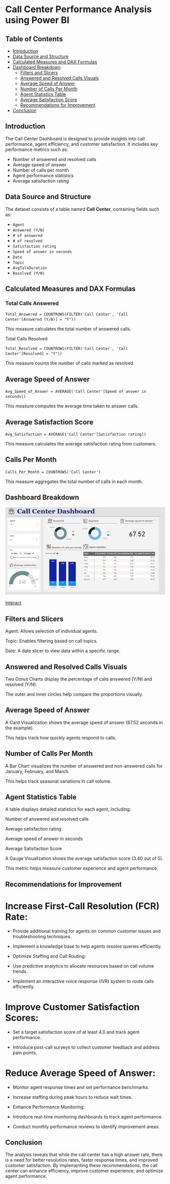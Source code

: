 # Call Center Performance Analysis using Power BI

## Table of Contents
- [Introduction](#introduction)
- [Data Source and Structure](#data-source-and-structure)
- [Calculated Measures and DAX Formulas](#calculated-measures-and-dax-formulas)
- [Dashboard Breakdown](#dashboard-breakdown)
  - [Filters and Slicers](#filters-and-slicers)
  - [Answered and Resolved Calls Visuals](#answered-and-resolved-calls-visuals)
  - [Average Speed of Answer](#average-speed-of-answer)
  - [Number of Calls Per Month](#number-of-calls-per-month)
  - [Agent Statistics Table](#agent-statistics-table)
  - [Average Satisfaction Score](#average-satisfaction-score)
  - [Recommendations for Improvement](#recomendations-for-improvement)
- [Conclusion](#conclusion)

## Introduction
The Call Center Dashboard is designed to provide insights into call performance, agent efficiency, and customer satisfaction. It includes key performance metrics such as:
- Number of answered and resolved calls
- Average speed of answer
- Number of calls per month
- Agent performance statistics
- Average satisfaction rating

## Data Source and Structure
The dataset consists of a table named **Call Center**, containing fields such as:
- `Agent`
- `Answered (Y/N)`
- `# of answered`
- `# of resolved`
- `Satisfaction rating`
- `Speed of answer in seconds`
- `Date`
- `Topic`
- `AvgTalkDuration`
- `Resolved (Y/N)`

## Calculated Measures and DAX Formulas
### Total Calls Answered
```DAX
Total_Answered = COUNTROWS(FILTER('Call Center', 'Call Center'[Answered (Y/N)] = "Y"))
```
This measure calculates the total number of answered calls.

Total Calls Resolved
```DAX
Total_Resolved = COUNTROWS(FILTER('Call Center', 'Call Center'[Resolved] = "Y"))
```
This measure counts the number of calls marked as resolved.

## Average Speed of Answer
```DAX
Avg_Speed_of_Answer = AVERAGE('Call Center'[Speed of answer in seconds])
```
This measure computes the average time taken to answer calls.

## Average Satisfaction Score
```DAX
Avg_Satisfaction = AVERAGE('Call Center'[Satisfaction rating])
```
This measure calculates the average satisfaction rating from customers.

## Calls Per Month
```DAX
Calls_Per_Month = COUNTROWS('Call Center')
```
This measure aggregates the total number of calls in each month.

## Dashboard Breakdown
![Call Center Dashboard](Callcenda.png)

[Interact](https://app.powerbi.com/view?r=eyJrIjoiNTkwZjZhZTEtOTk4OS00NWNhLWJjZWYtOWI4MTVmMTFkNTE3IiwidCI6ImRmODY3OWNkLWE4MGUtNDVkOC05OWFjLWM4M2VkN2ZmOTVhMCJ9)


## Filters and Slicers

Agent: Allows selection of individual agents.

Topic: Enables filtering based on call topics.

Date: A date slicer to view data within a specific range.

## Answered and Resolved Calls Visuals
Two Donut Charts display the percentage of calls answered (Y/N) and resolved (Y/N).

The outer and inner circles help compare the proportions visually.

## Average Speed of Answer
A Card Visualization shows the average speed of answer (67.52 seconds in the example).

This helps track how quickly agents respond to calls.

## Number of Calls Per Month
A Bar Chart visualizes the number of answered and non-answered calls for January, February, and March.

This helps track seasonal variations in call volume.

## Agent Statistics Table
A table displays detailed statistics for each agent, including:

 Number of answered and resolved calls

 Average satisfaction rating

Average speed of answer in seconds

 Average Satisfaction Score
 
A Gauge Visualization shows the average satisfaction score (3.40 out of 5).

This metric helps measure customer experience and agent performance.

## Recommendations for Improvement

# Increase First-Call Resolution (FCR) Rate:

- Provide additional training for agents on common customer issues and troubleshooting techniques.

- Implement a knowledge base to help agents resolve queries efficiently.

- Optimize Staffing and Call Routing:

- Use predictive analytics to allocate resources based on call volume trends.

- Implement an interactive voice response (IVR) system to route calls efficiently.

# Improve Customer Satisfaction Scores:

- Set a target satisfaction score of at least 4.0 and track agent performance.

- Introduce post-call surveys to collect customer feedback and address pain points.

# Reduce Average Speed of Answer:

- Monitor agent response times and set performance benchmarks.

- Increase staffing during peak hours to reduce wait times.

- Enhance Performance Monitoring:

- Introduce real-time monitoring dashboards to track agent performance.

- Conduct monthly performance reviews to identify improvement areas.

## Conclusion
The analysis reveals that while the call center has a high answer rate, there is a need for better resolution rates, faster response times, and improved customer satisfaction. By implementing these recommendations, the call center can enhance efficiency, improve customer experience, and optimize agent performance. 

